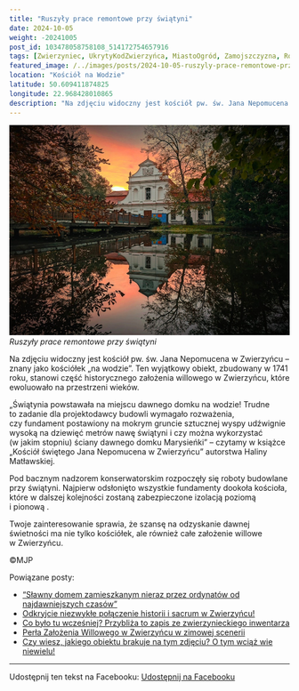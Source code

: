 ```yaml
---
title: "Ruszyły prace remontowe przy świątyni"
date: 2024-10-05
weight: -20241005
post_id: 103478058758108_514172754657916
tags: [Zwierzyniec, UkrytyKodZwierzyńca, MiastoOgród, Zamojszczyzna, Roztocze, Lubelskie, villarestituta, turystyka, dziedzictwo, zabytki, krajobrazy, TajemnicePrzeszłości, PodróżeWczasie, MagiczneMiejsce]
featured_image: /../images/posts/2024-10-05-ruszyly-prace-remontowe-przy-swiatyni.jpg
location: "Kościół na Wodzie"
latitude: 50.609411874825
longitude: 22.968428010865
description: "Na zdjęciu widoczny jest kościół pw. św. Jana Nepomucena w Zwierzyńcu – znany jako kościółek „na wodzie”. Ten wyjątkowy obiekt, zbudowany w 1741 roku,..."
---
```


![Ruszyły prace remontowe przy świątyni](/images/posts/2024-10-05-ruszyly-prace-remontowe-przy-swiatyni.jpg)
*Ruszyły prace remontowe przy świątyni*

Na zdjęciu widoczny jest kościół pw. św. Jana Nepomucena w Zwierzyńcu – znany jako kościółek „na wodzie”. Ten wyjątkowy obiekt, zbudowany w 1741 roku, stanowi część historycznego założenia willowego w Zwierzyńcu, które ewoluowało na przestrzeni wieków.

„Świątynia powstawała na miejscu dawnego domku na wodzie! Trudne to zadanie dla projektodawcy budowli wymagało rozważenia, czy fundament postawiony na mokrym gruncie sztucznej wyspy udźwignie wysoką na dziewięć metrów nawę świątyni i czy można wykorzystać (w jakim stopniu) ściany dawnego domku Marysieńki” – czytamy w książce „Kościół świętego Jana Nepomucena w Zwierzyńcu” autorstwa Haliny Matławskiej.

Pod bacznym nadzorem konserwatorskim rozpoczęły się roboty budowlane przy świątyni. Najpierw odsłonięto wszystkie fundamenty dookoła kościoła, które w dalszej kolejności zostaną zabezpieczone izolacją poziomą i pionową .

Twoje zainteresowanie sprawia, że szansę na odzyskanie dawnej świetności ma nie tylko kościółek, ale również całe założenie willowe w Zwierzyńcu.



©MJP

Powiązane posty:
- [“Sławny domem zamieszkanym nieraz przez ordynatów od najdawniejszych czasów”](/posts/slawny-domem-zamieszkanym-nieraz-przez-ordynatow)
- [Odkryjcie niezwykłe połączenie historii i sacrum w Zwierzyńcu!](/posts/odkryjcie-niezwykle-polaczenie-historii-i-sacrum)
- [Co było tu wcześniej? Przybliża to zapis ze zwierzynieckiego inwentarza](/posts/co-bylo-tu-wczesniej-przybliza-to-zapis)
- [Perła Założenia Willowego w Zwierzyńcu w zimowej scenerii](/posts/perla-zalozenia-willowego-w-zwierzyncu-w-zimowej)
- [Czy wiesz, jakiego obiektu brakuje na tym zdjęciu? O tym wciąż wie niewielu!](/posts/czy-wiesz-jakiego-obiektu-brakuje-na-tym-zdjeciu)


---

Udostępnij ten tekst na Facebooku:
[Udostępnij na Facebooku](https://www.facebook.com/sharer/sharer.php?u=https://stowarzyszeniewachniewskiej.pl/posts/ruszyly-prace-remontowe-przy-swiatyni)

<script type="application/ld+json">
{
  "@context": "https://schema.org",
  "@type": "BlogPosting",
  "headline": "Ruszyły prace remontowe przy świątyni",
  "datePublished": "2024-10-05",
  "dateModified": "2024-10-05",
  "author": {
    "@type": "Person",
    "name": "Michał Jan Patyk"
  },
  "publisher": {
    "@type": "Organization",
    "name": "Stowarzyszenie im. Aleksandry Wachniewskiej",
    "logo": {
      "@type": "ImageObject",
      "url": "https://stowarzyszeniewachniewskiej.pl/images/logo/logo.svg"
    }
  },
  "mainEntityOfPage": {
    "@type": "WebPage",
    "@id": "https://stowarzyszeniewachniewskiej.pl/posts/ruszyly-prace-remontowe-przy-swiatyni"
  },
  "image": {
    "@type": "ImageObject",
    "url": "https://stowarzyszeniewachniewskiej.pl//images/posts/2024-10-05-ruszyly-prace-remontowe-przy-swiatyni.jpg"
  },
  "articleSection": "Dziedzictwo Kulturowe i Zabytki",
  "keywords": "[Zwierzyniec, UkrytyKodZwierzyńca, MiastoOgród, Zamojszczyzna, Roztocze, Lubelskie, villarestituta, turystyka, dziedzictwo, zabytki, krajobrazy, TajemnicePrzeszłości, PodróżeWczasie, MagiczneMiejsce]",
  "wordCount": 139,
  "articleBody": "Na zdjęciu widoczny jest kościół pw. św. Jana Nepomucena w Zwierzyńcu – znany jako kościółek „na wodzie”. Ten wyjątkowy obiekt, zbudowany w 1741 roku, stanowi część historycznego założenia willowego w Zwierzyńcu, które ewoluowało na przestrzeni wieków.\n\n„Świątynia powstawała na miejscu dawnego domku na wodzie! Trudne to zadanie dla projektodawcy budowli wymagało rozważenia, czy fundament postawiony na mokrym gruncie sztucznej wyspy udźwignie wysoką na dziewięć metrów nawę świątyni i czy można wykorzystać (w jakim stopniu) ściany dawnego domku Marysieńki” – czytamy w książce „Kościół świętego Jana Nepomucena w Zwierzyńcu” autorstwa Haliny Matławskiej.\n\nPod bacznym nadzorem konserwatorskim rozpoczęły się roboty budowlane przy świątyni. Najpierw odsłonięto wszystkie fundamenty dookoła kościoła, które w dalszej kolejności zostaną zabezpieczone izolacją poziomą i pionową .\n\nTwoje zainteresowanie sprawia, że szansę na odzyskanie dawnej świetności ma nie tylko kościółek, ale również całe założenie willowe w Zwierzyńcu.\n\n\n\n©MJP",
  "description": "Na zdjęciu widoczny jest kościół pw. św. Jana Nepomucena w Zwierzyńcu – znany jako kościółek „na wodzie”. Ten wyjątkowy obiekt, zbudowany w 1741 roku,...",
  "copyrightHolder": {
    "@type": "Person",
    "name": "Michał Jan Patyk"
  }
}
</script>
<script type="application/ld+json">
{
  "@context": "https://schema.org",
  "@type": "BreadcrumbList",
  "itemListElement": [
    {
      "@type": "ListItem",
      "position": 1,
      "name": "Home",
      "item": "https://stowarzyszeniewachniewskiej.pl"
    },
    {
      "@type": "ListItem",
      "position": 2,
      "name": "posts",
      "item": "https://stowarzyszeniewachniewskiej.pl/posts"
    },
    {
      "@type": "ListItem",
      "position": 3,
      "name": "Ruszyły prace remontowe przy świątyni",
      "item": "https://stowarzyszeniewachniewskiej.pl/posts/ruszyly-prace-remontowe-przy-swiatyni"
    }
  ]
}
</script>
